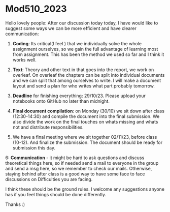 # Mod510_2023

Hello lovely people: 
After our discussion today today, I have would like to suggest some ways we can be more efficient and have clearer communication:

1. **Coding**: Its critical(I feel ) that we individually solve the whole assignment ourselves, so we gain the full advantage of learning most from assignment. This has been the method we used so far and I think it works well.

2. **Text**: Theory and other text in that goes into the report, we work on overleaf. On overleaf the chapters can be split into individual documents and we can split that among ourselves to write. I will make a document layout and send a plan for who writes what part probably tomorrow. 

3. **Deadline** for finishing everything: 29/10/23. Please upload your notebooks onto GitHub no later than midnight.

4. **Final document compilation**: on Monday (30/10) we sit down after class (12:30-14:30) and compile the document into the final submission. We also divide the work on the final touches on whats missing and whats not and distribute responsibilities.

5. We have a final meeting where we sit together 02/11/23, before class (10-12). And finalize the submission. The document should be ready for submission this day.

6: **Communication** - it might be hard to ask questions and discuss theoretical things here, so if needed send a mail to everyone in the group and send a msg here, so we remember to check our mails. Otherwise, staying behind after class is a good way to have some face to face discussions on Difficulties you are facing.

I think these should be the ground rules. I welcome any suggestions anyone has if you feel things should be done differently.

Thanks :)
